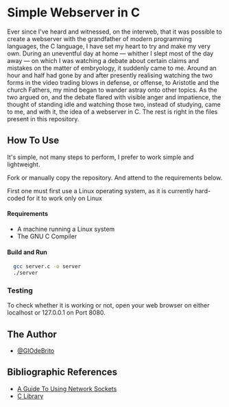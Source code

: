 # Simple Webserver in C

Ever since I've heard and witnessed, on the interweb, that it was possible to create a webserver with the grandfather of modern programming languages, the C language, I have set my heart to try and make my very own.
During an uneventful day at home — whither I slept most of the day away — on which I was watching a debate about certain claims and mistakes on the matter of embryology, it suddenly came to me. Around an hour and half had gone by and after presently realising watching the two forms in the video trading blows in defense, or offense, to Aristotle and the church Fathers, my mind began to wander astray onto other topics. As the two argued on, and the debate flared with visible anger and impatience, the thought of standing idle and watching those two, instead of studying, came to me, and with it, the idea of a webserver in C. The rest is right in the files present in this repository.


## How To Use
It's simple, not many steps to perform, I prefer to work simple and lightweight.

Fork or manually copy the repository. And attend to the requirements below.

First one must first use a Linux operating system, as it is currently hard-coded for it to work only on Linux

#### Requirements
- A machine running a Linux system
- The GNU C Compiler

#### Build and Run 

```bash
  gcc server.c -o server
  ./server
```

### Testing
To check whether it is working or not, open your web browser on either localhost or 127.0.0.1 on Port 8080.


## The Author
- [@GIOdeBrito](https://github.com/GIOdeBrito)


## Bibliographic References

 - [A Guide To Using Network Sockets](https://www.gta.ufrj.br/ensino/eel878/sockets/)
 - [C Library](https://www.tutorialspoint.com/c_standard_library/stdio_h.htm)


